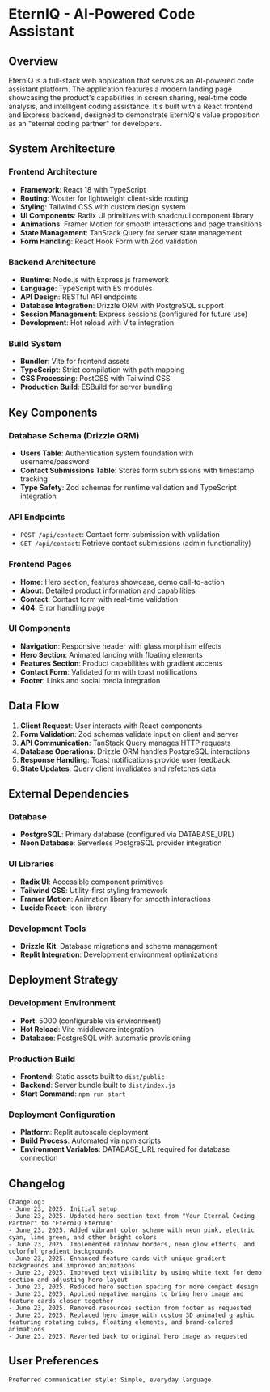 # EternIQ - AI-Powered Code Assistant

## Overview

EternIQ is a full-stack web application that serves as an AI-powered code assistant platform. The application features a modern landing page showcasing the product's capabilities in screen sharing, real-time code analysis, and intelligent coding assistance. It's built with a React frontend and Express backend, designed to demonstrate EternIQ's value proposition as an "eternal coding partner" for developers.

## System Architecture

### Frontend Architecture
- **Framework**: React 18 with TypeScript
- **Routing**: Wouter for lightweight client-side routing
- **Styling**: Tailwind CSS with custom design system
- **UI Components**: Radix UI primitives with shadcn/ui component library
- **Animations**: Framer Motion for smooth interactions and page transitions
- **State Management**: TanStack Query for server state management
- **Form Handling**: React Hook Form with Zod validation

### Backend Architecture
- **Runtime**: Node.js with Express.js framework
- **Language**: TypeScript with ES modules
- **API Design**: RESTful API endpoints
- **Database Integration**: Drizzle ORM with PostgreSQL support
- **Session Management**: Express sessions (configured for future use)
- **Development**: Hot reload with Vite integration

### Build System
- **Bundler**: Vite for frontend assets
- **TypeScript**: Strict compilation with path mapping
- **CSS Processing**: PostCSS with Tailwind CSS
- **Production Build**: ESBuild for server bundling

## Key Components

### Database Schema (Drizzle ORM)
- **Users Table**: Authentication system foundation with username/password
- **Contact Submissions Table**: Stores form submissions with timestamp tracking
- **Type Safety**: Zod schemas for runtime validation and TypeScript integration

### API Endpoints
- `POST /api/contact`: Contact form submission with validation
- `GET /api/contact`: Retrieve contact submissions (admin functionality)

### Frontend Pages
- **Home**: Hero section, features showcase, demo call-to-action
- **About**: Detailed product information and capabilities
- **Contact**: Contact form with real-time validation
- **404**: Error handling page

### UI Components
- **Navigation**: Responsive header with glass morphism effects
- **Hero Section**: Animated landing with floating elements
- **Features Section**: Product capabilities with gradient accents
- **Contact Form**: Validated form with toast notifications
- **Footer**: Links and social media integration

## Data Flow

1. **Client Request**: User interacts with React components
2. **Form Validation**: Zod schemas validate input on client and server
3. **API Communication**: TanStack Query manages HTTP requests
4. **Database Operations**: Drizzle ORM handles PostgreSQL interactions
5. **Response Handling**: Toast notifications provide user feedback
6. **State Updates**: Query client invalidates and refetches data

## External Dependencies

### Database
- **PostgreSQL**: Primary database (configured via DATABASE_URL)
- **Neon Database**: Serverless PostgreSQL provider integration

### UI Libraries
- **Radix UI**: Accessible component primitives
- **Tailwind CSS**: Utility-first styling framework
- **Framer Motion**: Animation library for smooth interactions
- **Lucide React**: Icon library

### Development Tools
- **Drizzle Kit**: Database migrations and schema management
- **Replit Integration**: Development environment optimizations

## Deployment Strategy

### Development Environment
- **Port**: 5000 (configurable via environment)
- **Hot Reload**: Vite middleware integration
- **Database**: PostgreSQL with automatic provisioning

### Production Build
- **Frontend**: Static assets built to `dist/public`
- **Backend**: Server bundle built to `dist/index.js`
- **Start Command**: `npm run start`

### Deployment Configuration
- **Platform**: Replit autoscale deployment
- **Build Process**: Automated via npm scripts
- **Environment Variables**: DATABASE_URL required for database connection

## Changelog

```
Changelog:
- June 23, 2025. Initial setup
- June 23, 2025. Updated hero section text from "Your Eternal Coding Partner" to "EternIQ EternIQ"
- June 23, 2025. Added vibrant color scheme with neon pink, electric cyan, lime green, and other bright colors
- June 23, 2025. Implemented rainbow borders, neon glow effects, and colorful gradient backgrounds
- June 23, 2025. Enhanced feature cards with unique gradient backgrounds and improved animations
- June 23, 2025. Improved text visibility by using white text for demo section and adjusting hero layout
- June 23, 2025. Reduced hero section spacing for more compact design
- June 23, 2025. Applied negative margins to bring hero image and feature cards closer together
- June 23, 2025. Removed resources section from footer as requested
- June 23, 2025. Replaced hero image with custom 3D animated graphic featuring rotating cubes, floating elements, and brand-colored animations
- June 23, 2025. Reverted back to original hero image as requested
```

## User Preferences

```
Preferred communication style: Simple, everyday language.
```